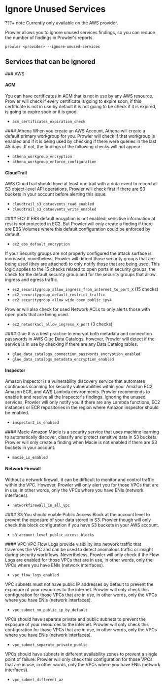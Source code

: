 # Ignore Unused Services

???+ note
    Currently only available on the AWS provider.

Prowler allows you to ignore unused services findings, so you can reduce the number of findings in Prowler's reports.

```console
prowler <provider> --ignore-unused-services
```

## Services that can be ignored
### AWS
#### ACM
You can have certificates in ACM that is not in use by any AWS resource.
Prowler will check if every certificate is going to expire soon, if this certificate is not in use by default it is not going to be check if it is expired, is going to expire soon or it is good.

- `acm_certificates_expiration_check`

#### Athena
When you create an AWS Account, Athena will create a default primary workgroup for you.
Prowler will check if that workgroup is enabled and if it is being used by checking if there were queries in the last 45 days.
If not, the findings of the following checks will not appear:

  - `athena_workgroup_encryption`
  - `athena_workgroup_enforce_configuration`

#### CloudTrail
AWS CloudTrail should have at least one trail with a data event to record all S3 object-level API operations, Prowler will check first if there are S3 buckets in your account before alerting this issue.

  - `cloudtrail_s3_dataevents_read_enabled`
  - `cloudtrail_s3_dataevents_write_enabled`

#### EC2
If EBS default encyption is not enabled, sensitive information at rest is not protected in EC2. But Prowler will only create a finding if there are EBS Volumes where this default configuration could be enforced by default.

  - `ec2_ebs_default_encryption`

If your Security groups are not properly configured the attack surface is increased, nonetheless, Prowler will detect those security groups that are being used (they are attached) to only notify those that are being used. This logic applies to the 15 checks related to open ports in security groups, the check for the default security group and for the security groups that allow ingress and egress traffic.

  - `ec2_securitygroup_allow_ingress_from_internet_to_port_X` (15 checks)
  - `ec2_securitygroup_default_restrict_traffic`
  - `ec2_securitygroup_allow_wide_open_public_ipv4`

Prowler will also check for used Network ACLs to only alerts those with open ports that are being used.

  - `ec2_networkacl_allow_ingress_X_port` (3 checks)


#### Glue
It is a best practice to encrypt both metadata and connection passwords in AWS Glue Data Catalogs, however, Prowler will detect if the service is in use by checking if there are any Data Catalog tables.

  - `glue_data_catalogs_connection_passwords_encryption_enabled`
  - `glue_data_catalogs_metadata_encryption_enabled`

#### Inspector
Amazon Inspector is a vulnerability discovery service that automates continuous scanning for security vulnerabilities within your Amazon EC2, Amazon ECR, and AWS Lambda environments. Prowler recommends to enable it and resolve all the Inspector's findings. Ignoring the unused services, Prowler will only notify you if there are any Lambda functions, EC2 instances or ECR repositories in the region where Amazon inspector should be enabled.

  - `inspector2_is_enabled`

#### Macie
Amazon Macie is a security service that uses machine learning to automatically discover, classify and protect sensitive data in S3 buckets. Prowler will only create a finding when Macie is not enabled if there are S3 buckets in your account.

  - `macie_is_enabled`

#### Network Firewall
Without a network firewall, it can be difficult to monitor and control traffic within the VPC. However, Prowler will only alert you for those VPCs that are in use, in other words, only the VPCs where you have ENIs (network interfaces).

  - `networkfirewall_in_all_vpc`

#### S3
You should enable Public Access Block at the account level to prevent the exposure of your data stored in S3. Prowler though will only check this block configuration if you have S3 buckets in your AWS account.

  - `s3_account_level_public_access_blocks`

#### VPC
VPC Flow Logs provide visibility into network traffic that traverses the VPC and can be used to detect anomalous traffic or insight during security workflows. Nevertheless, Prowler will only check if the Flow Logs are enabled for those VPCs that are in use, in other words, only the VPCs where you have ENIs (network interfaces).

  - `vpc_flow_logs_enabled`

VPC subnets must not have public IP addresses by default to prevent the exposure of your resources to the internet. Prowler will only check this configuration for those VPCs that are in use, in other words, only the VPCs where you have ENIs (network interfaces).

  - `vpc_subnet_no_public_ip_by_default`

VPCs should have separate private and public subnets to prevent the exposure of your resources to the internet. Prowler will only check this configuration for those VPCs that are in use, in other words, only the VPCs where you have ENIs (network interfaces).

  - `vpc_subnet_separate_private_public`

VPCs should have subnets in different availability zones to prevent a single point of failure. Prowler will only check this configuration for those VPCs that are in use, in other words, only the VPCs where you have ENIs (network interfaces).

  - `vpc_subnet_different_az`
